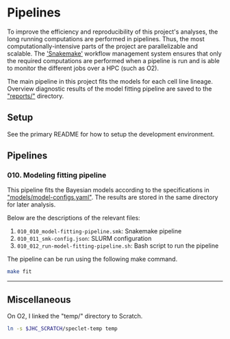 # Pipelines

To improve the efficiency and reproducibility of this project's analyses, the long running computations are performed in pipelines.
Thus, the most computationally-intensive parts of the project are parallelizable and scalable.
The ['Snakemake'](https://snakemake.readthedocs.io/en/stable/index.html) workflow management system ensures that only the required computations are performed when a pipeline is run and is able to monitor the different jobs over a HPC (such as O2).

The main pipeline in this project fits the models for each cell line lineage.
Overview diagnostic results of the model fitting pipeline are saved to the ["reports/"](../reports) directory.

## Setup

See the primary README for how to setup the development environment.

## Pipelines

### 010. Modeling fitting pipeline

This pipeline fits the Bayesian models according to the specifications in ["models/model-configs.yaml"](models/model-configs.yaml).
The results are stored in the same directory for later analysis.

Below are the descriptions of the relevant files:

1. `010_010_model-fitting-pipeline.smk`: Snakemake pipeline
2. `010_011_smk-config.json`: SLURM configuration
3. `010_012_run-model-fitting-pipeline.sh`: Bash script to run the pipeline

The pipeline can be run using the following make command.

```bash
make fit
```

---

## Miscellaneous

On O2, I linked the "temp/" directory to Scratch.

```bash
ln -s $JHC_SCRATCH/speclet-temp temp
```
